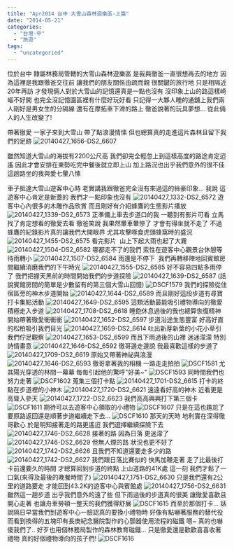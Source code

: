 ```yaml
---
title: "Apr2014 台中 大雪山森林遊樂區-上篇"
date: "2014-05-21"
categories: 
  - "台灣-中"
  - "旅遊"
tags: 
  - "uncategoried"
---
```


位於台中 隸屬林務局管轄的大雪山森林遊樂區 是我與徹爸一直很想再去的地方 因為這裡是我跟徹爸交往前 讓我們的朋友關係由疏而親 很關鍵的旅行地 只是相隔近20年再訪 才發現倆人對於大雪山的記憶還真是一點也沒有 沒印象上山的路這樣崎嶇不好開 也完全沒記憶園區裡有什麼好玩好看 只記得一大夥人睡的通舖上我們兩人剛好是男女生的分隔線 還有在摩拓車下滑的路上 徹爸說著的玩具夢想... 從此倆人的人生改變了!

帶著徹愛 一家子來到大雪山 帶了點浪漫情愫 但也總算真的走進這片森林且留下我們的足跡 ![20140427_1656-DS2_6607](images/14134947104_073478597c.jpg)

雖然知道大雪山的海拔有2200公尺高 我們卻完全輕忽上到這樣高度的路途肯定迢遙 因此才會安排在東勢吃完中餐後就立即上山 加上路況也出乎我們意外的很不佳 這趟路坐的我與愛七暈八愫

車子抵達大雪山遊客中心時 老實講我跟徹爸完全沒有來過這的絲豪印象... 我說 這遊客中心肯定是新蓋的 我們才一點印象也沒有 ![20140427_1332-DS2_6572](images/13948054010_efc8ac25e8.jpg) 遊客中心內很多的木雕作品欣賞 而且剛好有介紹蜂鷹的生態影片播放 ![20140427_1339-DS2_6573](images/13948073528_0d2e1624a2.jpg) 正準備上車去步道口的我 一聽到有影片可看 立馬找了肯定想看的徹愛去看 徹爸笑說 我果然暈車暈慘了 才會有得坐就不走了 不過蜂鷹的紀錄影片真的讓我們大開眼界 尤其攻擊啄食虎頭蜂窩時的盛況 ![20140427_1455-DS2_6575](images/14131367101_c169cfa57d.jpg) 看完影片  山上下起大雨也起了大霧 ![20140427_1504-DS2_6582](images/13948052580_174984d643.jpg) 哪都走不了的我們 索性在遊客中心觀景台休憩等待雨轉小 ![20140427_1507-DS2_6584](images/14131732142_55566ab46b.jpg) 雨還是不停下  我們再轉移陣地回賓館房間繼續消磨我們的下午時光 ![20140427_1555-DS2_6585](images/14134698205_7f443b5c71.jpg) 好不容易四點多雨停了 我們把握天黑前的時間開始我們的步道探險 ![20140427_1639-DS2_6587](images/13948026139_568358b978.jpg) (話說賓館房間的簡單是少數留有的第三個大雪山回憶) ![DSCF1579](images/13948071598_4ab1751981.jpg) 我們的探險從住宿區旁的神木步道開始 ![20140427_1644-DS2_6589](images/14131364861_dff1e8485f.jpg) 而且剛好這段步道有尋寶打卡集點活動 ![20140427_1649-DS2_6595](images/14131730212_430fa7e546.jpg) 這類活動最能吸引禮物導向的徹愛積極走入步道 ![20140427_1708-DS2_6618](images/14111501006_29ff4d6198.jpg) 睡飽休息過後的我也總算恢復精神 開始帶著徹愛衝衝衝 ![20140427_1652-DS2_6597](images/14134948774_b081a5a1e4.jpg) 步道沿途生態豐富 好高好直的松柏吸引我們目光 ![20140427_1659-DS2_6614](images/14131725772_ae928d24b8.jpg) 吐出新芽新葉的小花小草引我們佇足觀察 ![20140427_1653-DS2_6599](images/13948006437_44f5be7c19.jpg) 而且下雨過後的山裡 迷迷濛濛 特別詩情畫意 ![20140427_1646-DS2_6592](images/13948009097_eb13bf5ca4.jpg) 徹哥邊走邊說 我最喜歡這樣的步道了 ![20140427_1709-DS2_6619](images/14134688715_bf1df1aca6.jpg) 原始又帶著神祕與浪漫 ![20140427_1646-DS2_6593](images/14111509106_ae4f3177e3.jpg) 徹哥拿著我的相機 一路走走拍拍 ![DSCF1581](images/13948008897_4102a48a10.jpg) 尤其陽光穿透的林間一幕幕 每每引起他的驚呼"好美~" ![DSCF1593](images/14154758043_d574f6db6c.jpg) 同時間我們也努力走著 ![DSCF1602](images/13948017559_bb9f9ae203.jpg) 蒐集三個打卡點 ![20140427_1701-DS2_6615](images/13948003487_225f3f4f39.jpg) 打卡的終點在步道裡的小神木 ![20140427_1720-DS2_6621](images/14154752693_a27fb1d81b.jpg) 遠遠看好高的神木 近看更是高聳入參天 ![20140427_1722-DS2_6623](images/13947998437_0eeefefeb8.jpg) 我們高高興興打下第三個卡 ![DSCF1611](images/13948014729_6c30b89f4c.jpg) 期待可以去遊客中心領取的小禮物 ![DSCF1607](images/13947997577_bd351812cf.jpg) 只是在這也尷尬了 要原路返回還是順著步道繼續走下去... ![DSCF1610](images/13948015019_5d0c7953f3.jpg) 那天的天時 地利實在深得徹哥歡心 於是明知接著走的路更遙迢 我們選擇繼續探險下去 ![20140427_1746-DS2_6628](images/14131718042_d7e6d0c781.jpg) 接著的路 因為日落 更迷濛了 ![20140427_1746-DS2_6629](images/14111496516_b5b3427295.jpg) 但無人煙的路 狀況也更不好了 ![20140427_1742-DS2_6626](images/13948014349_0155b7d370.jpg) 且我們不知道還要走多少的路 ![20140427_1742-DS2_6627](images/13948014119_8f75170617.jpg) 我們跟日落比賽似的 快馬加鞭走著 走了比最後打卡前還要久的時間 才總算回到步道的終點 上山道路的41K處 這一刻 我們才鬆了一口氣(來得及最後的晚餐時間了) ![20140427_1751-DS2_6630](images/13948057438_91b33be87f.jpg) 只是我們還有2公里的道路要走 才能回到43.2K的遊客中心與賓館處 ![20140427_1756-DS2_6631](images/14131717432_bf8a53c35b.jpg) 雖然這一趟步道 出乎我們意外的遠了些 但下雨過後的步道真的很美 讓徹愛喜歡且開心走著 也讓舟車勞頓一整天的我們獲得舒展 ![DSCF1615](images/13947994517_3de3dc8319.jpg) 而至於那個打卡... 話說隔日早當我們到遊客中心一臉認真的要換小禮物時 好像有點嚇著服務的替代役 而看到換得的五塊印有長庚紀念醫院製作的心顫器使用流程的磁鐵 嗯~ 真的也嚇傻我們了.. 好歹也用個林務局製作的森林教育磁鐵... 只是徹愛還是歡歡喜喜收著禮物 真的好個禮物導向的孩子們! ![DSCF1616](images/14134683395_487d01fb71.jpg)

